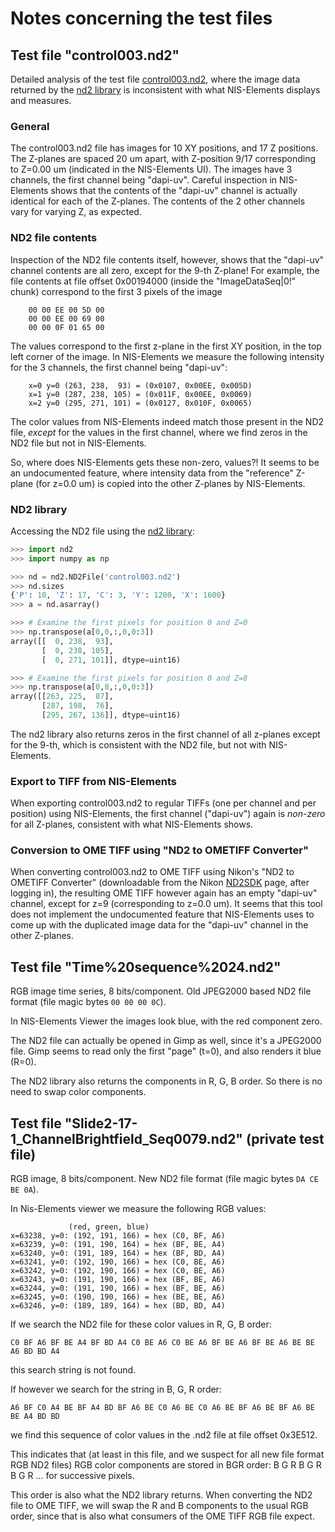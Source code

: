 # Notes concerning the test files

## Test file "control003.nd2"

Detailed analysis of the test file
[control003.nd2](https://downloads.openmicroscopy.org/images/ND2/aryeh/qa-9507/control003.nd2),
where the image data returned by the [nd2 library](https://github.com/tlambert03/nd2)
is inconsistent with what NIS-Elements displays and measures.

### General

The control003.nd2 file has images for 10 XY positions, and 17 Z positions.
The Z-planes are spaced 20 um apart, with Z-position 9/17 corresponding
to Z=0.00 um (indicated in the NIS-Elements UI). The images have 3 channels,
the first channel being "dapi-uv". Careful inspection in NIS-Elements shows
that the contents of the "dapi-uv" channel is actually identical for each of
the Z-planes. The contents of the 2 other channels vary for varying Z, as
expected.

### ND2 file contents

Inspection of the ND2 file contents itself, however, shows that the
"dapi-uv" channel contents are all zero, except for the 9-th Z-plane!
For example, the file contents at file offset 0x00194000
(inside the "ImageDataSeq|0!" chunk) correspond to the first 3 pixels of the image

```text
    00 00 EE 00 5D 00
    00 00 EE 00 69 00
    00 00 0F 01 65 00
```

The values correspond to the first z-plane in the first XY position,
in the top left corner of the image. In NIS-Elements we measure the following
intensity for the 3 channels, the first channel being "dapi-uv":

```text
    x=0 y=0 (263, 238,  93) = (0x0107, 0x00EE, 0x005D)
    x=1 y=0 (287, 238, 105) = (0x011F, 0x00EE, 0x0069)
    x=2 y=0 (295, 271, 101) = (0x0127, 0x010F, 0x0065)
```

The color values from NIS-Elements indeed match those present in the ND2 file,
*except* for the values in the first channel, where we find zeros in the ND2
file but not in NIS-Elements.

So, where does NIS-Elements gets these non-zero, values?! It seems
to be an undocumented feature, where intensity data from the "reference"
Z-plane (for z=0.0 um) is copied into the other Z-planes by NIS-Elements.

### ND2 library

Accessing the ND2 file using the [nd2 library](https://github.com/tlambert03/nd2):

```python
>>> import nd2
>>> import numpy as np

>>> nd = nd2.ND2File('control003.nd2')
>>> nd.sizes
{'P': 10, 'Z': 17, 'C': 3, 'Y': 1200, 'X': 1600}
>>> a = nd.asarray()

>>> # Examine the first pixels for position 0 and Z=0
>>> np.transpose(a[0,0,:,0,0:3])
array([[  0, 238,  93],
       [  0, 238, 105],
       [  0, 271, 101]], dtype=uint16)

>>> # Examine the first pixels for position 0 and Z=8
>>> np.transpose(a[0,8,:,0,0:3])
array([[263, 225,  87],
       [287, 198,  76],
       [295, 267, 136]], dtype=uint16)
```

The nd2 library also returns zeros in the first channel of all z-planes except
for the 9-th, which is consistent with the ND2 file, but not with NIS-Elements.

### Export to TIFF from NIS-Elements

When exporting control003.nd2 to regular TIFFs (one per channel and per position)
using NIS-Elements, the first channel ("dapi-uv") again is *non-zero* for all Z-planes,
consistent with what NIS-Elements shows.

### Conversion to OME TIFF using "ND2 to OMETIFF Converter"

When converting control003.nd2 to OME TIFF using Nikon's "ND2 to OMETIFF Converter"
(downloadable from the Nikon [ND2SDK](https://www.nd2sdk.com/) page, after logging in), the resulting OME TIFF
however again has an empty "dapi-uv" channel, except for z=9 (corresponding to z=0.0 um).
It seems that this tool does not implement the undocumented feature that NIS-Elements
uses to come up with the duplicated image data for the "dapi-uv" channel in the other Z-planes.

## Test file "Time%20sequence%2024.nd2"

RGB image time series, 8 bits/component. Old JPEG2000 based ND2 file format (file magic bytes `00 00 00 0C`).

In NIS-Elements Viewer the images look blue, with the red component zero.

The ND2 file can actually be opened in Gimp as well, since it's a JPEG2000 file. Gimp seems to read only the first "page" (t=0), and also renders it blue (R=0).

The ND2 library also returns the components in R, G, B order. So there is no need to swap color components.

## Test file "Slide2-17-1_ChannelBrightfield_Seq0079.nd2" (private test file)

RGB image, 8 bits/component. New ND2 file format (file magic bytes `DA CE BE 0A`).

In Nis-Elements viewer we measure the following RGB values:

```text
             (red, green, blue)
x=63238, y=0: (192, 191, 166) = hex (C0, BF, A6)
x=63239, y=0: (191, 190, 164) = hex (BF, BE, A4)
x=63240, y=0: (191, 189, 164) = hex (BF, BD, A4)
x=63241, y=0: (192, 190, 166) = hex (C0, BE, A6)
x=63242, y=0: (192, 190, 166) = hex (C0, BE, A6)
x=63243, y=0: (191, 190, 166) = hex (BF, BE, A6)
x=63244, y=0: (191, 190, 166) = hex (BF, BE, A6)
x=63245, y=0: (190, 190, 166) = hex (BE, BE, A6)
x=63246, y=0: (189, 189, 164) = hex (BD, BD, A4)
```

If we search the ND2 file for these color values in R, G, B order:

```text
C0 BF A6 BF BE A4 BF BD A4 C0 BE A6 C0 BE A6 BF BE A6 BF BE A6 BE BE A6 BD BD A4
```

this search string is not found.

If however we search for the string in B, G, R order:

```text
A6 BF C0 A4 BE BF A4 BD BF A6 BE C0 A6 BE C0 A6 BE BF A6 BE BF A6 BE BE A4 BD BD
```

we find this sequence of color values in the .nd2 file at file offset 0x3E512.

This indicates that (at least in this file, and we suspect for all new file format RGB ND2 files) 
RGB color components are stored in BGR order: B G R B G R B G R ... for successive pixels.

This order is also what the ND2 library returns. When converting the ND2 file to
OME TIFF, we will swap the R and B components to the usual RGB order, since that is
also what consumers of the OME TIFF RGB file expect.